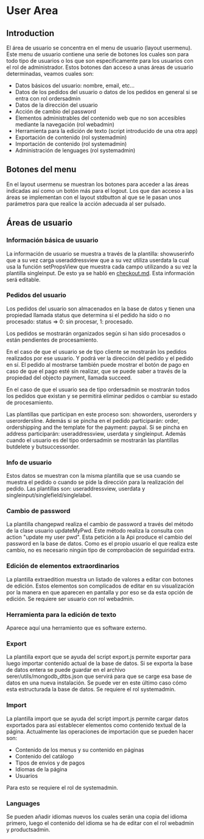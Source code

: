 User Area
=========

## Introduction

El área de usuario se concentra en el menu de usuario (layout usermenu). Este menu de usuario contiene una serie de botones los cuales son para todo tipo de usuarios o los que son especificamente para los usuarios con el rol de administrador. Estos botones dan acceso a unas áreas de usuario determinadas, veamos cuales son:
- Datos básicos del usuario: nombre, email, etc...
- Datos de los pedidos del usuario o datos de los pedidos en general si se entra con rol ordersadmin
- Datos de la dirección del usuario
- Acción de cambio del password
- Elementos administrables del contenido web que no son accesibles mediante la navegación (rol webadmin)
- Herramienta para la edición de texto (script introducido de una otra app)
- Exportación de contenido (rol systemadmin)
- Importación de contenido (rol systemadmin)
- Administración de lenguages (rol systemadmin)

## Botones del menu

En el layout usermenu se muestran los botones para acceder a las áreas indicadas así como un botón más para el logout. Los que dan acceso a las áreas se implementan con el layout stdbutton al que se le pasan unos parámetros para que realice la acción adecuada al ser pulsado.

## Áreas de usuario

### Información básica de usuario

La información de usuario se muestra a través de la plantilla: showuserinfo que a su vez carga useraddressview que a su vez utiliza userdata la cual usa la función setPropsView que muestra cada campo utilizando a su vez la plantilla singleinput. De esto ya se habló en [checkout.md](checkout.md).
Esta información será editable.

### Pedidos del usuario

Los pedidos del usuario son almacenados en la base de datos y tienen una propiedad llamada status que determina si el pedido ha sido o no procesado: status => 0: sin procesar, 1: procesado.

Los pedidos se mostrarán organizados según si han sido procesados o están pendientes de procesamiento.

En el caso de que el usuario se de tipo cliente se mostrarán los pedidos realizados por ese usuario. Y podrá ver la dirección del pedido y el pedido en sí. El pedido al mostrarse también puede mostrar el botón de pago en caso de que el pago esté sin realizar, que se puede saber a través de la propiedad del objecto payment, llamada succeed.

En el caso de que el usuario sea de tipo ordersadmin se mostrarán todos los pedidos que existan y se permitirá eliminar pedidos o cambiar su estado de procesamiento.

Las plantillas que participan en este proceso son: showorders, userorders y userordersline. Además si se pincha en el pedido participarán: order, ordershipping and the template for the payment: paypal. Si se pincha en address participarán: useraddressview, userdata y singleinput. Además cuando el usuario es del tipo ordersadmin se mostrarán las plantillas butdelete y butsuccessorder.

### Info de usuario

Estos datos se muestran con la misma plantilla que se usa cuando se muestra el pedido o cuando se pide la dirección para la realización del pedido. Las plantillas son: useraddressview, userdata y singleinput/singlefield/singlelabel.

### Cambio de password

La plantilla changepwd realiza el cambio de password a través del método de la clase usuario updateMyPwd. Este método realiza la consulta con action "update my user pwd". Esta petición a la Api produce el cambio del password en la base de datos. Como es el propio usuario el que realiza este cambio, no es necesario ningún tipo de comprobación de seguiridad extra.

### Edición de elementos extraordinarios

La plantilla extraedition muestra un listado de valores a editar con botones de edición. Estos elementos son complicados de editar en su visualización por la manera en que aparecen en pantalla y por eso se da esta opción de edición. Se requiere ser usuario con rol webadmin.

### Herramienta para la edición de texto

Aparece aquí una herramiento que es software externo. 

### Export

La plantilla export que se ayuda del script export.js permite exportar para luego importar contenido actual de la base de datos. Si se exporta la base de datos entera se puede guardar en el archivo serer/utils/mongodb_dtbs.json que servirá para que se carge esa base de datos en una nueva instalación. Se puede ver en este último caso cómo esta estructurada la base de datos. Se requiere el rol systemadmin.

### Import

La plantilla import que se ayuda del script import.js permite cargar datos exportados para así establecer elementos como contenido textual de la página. Actualmente las operaciones de importación que se pueden hacer son:
- Contenido de los menus y su contenido en páginas
- Contenido del catálogo
- Tipos de envios y de pagos
- Idiomas de la página
- Usuarios

Para esto se requiere el rol de systemadmin.

### Languages

Se pueden añadir idiomas nuevos los cuales serán una copia del idioma primero, luego el contenido del idioma se ha de editar con el rol webadmin y productsadmin.